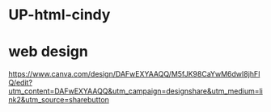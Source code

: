 # UP-html-cindy
# web design
https://www.canva.com/design/DAFwEXYAAQQ/M5fJK98CaYwM6dwI8jhFlQ/edit?utm_content=DAFwEXYAAQQ&utm_campaign=designshare&utm_medium=link2&utm_source=sharebutton

